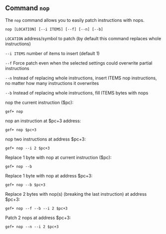 ## Command `nop`

The `nop` command allows you to easily patch instructions with nops.

```text
nop [LOCATION] [--i ITEMS] [--f] [--n] [--b]
```

`LOCATION` address/symbol to patch (by default this command replaces whole instructions)

`--i ITEMS` number of items to insert (default 1)

`--f` Force patch even when the selected settings could overwrite partial instructions

`--n` Instead of replacing whole instructions, insert ITEMS nop instructions, no matter how many
instructions it overwrites

`--b` Instead of replacing whole instructions, fill ITEMS bytes with nops

nop the current instruction ($pc):

```text
gef➤ nop
```

nop an instruction at $pc+3 address:

```text
gef➤ nop $pc+3
```

nop two instructions at address $pc+3:

```text
gef➤ nop --i 2 $pc+3
```

Replace 1 byte with nop at current instruction ($pc):

```text
gef➤ nop --b
```

Replace 1 byte with nop at address $pc+3:

```text
gef➤ nop --b $pc+3
```

Replace 2 bytes with nop(s) (breaking the last instruction) at address $pc+3:

```text
gef➤ nop --f --b --i 2 $pc+3
```

Patch 2 nops at address $pc+3:

```text
gef➤ nop --n --i 2 $pc+3
```

